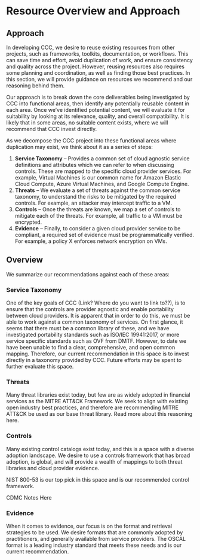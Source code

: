 # Resource Overview and Approach

## Approach

In developing CCC, we desire to reuse existing resources from other projects, such as frameworks, toolkits, documentation, or workflows. This can save time and effort, avoid duplication of work, and ensure consistency and quality across the project. However, reusing resources also requires some planning and coordination, as well as finding those best practices. In this section, we will provide guidance on resources we recommend and our reasoning behind them. 

Our approach is to break down the core deliverables being investigated by CCC into functional areas, then identify any potentially reusable content in each area. Once we’ve identified potential content, we will evaluate it for suitability by looking at its relevance, quality, and overall compatibility. It is likely that in some areas, no suitable content exists, where we will recommend that CCC invest directly.

As we decompose the CCC project into these functional areas where duplication may exist, we think about it as a series of steps:
1.	**Service Taxonomy** – Provides a common set of cloud agnostic service definitions and attributes which we can refer to when discussing controls. These are mapped to the specific cloud provider services. For example, Virtual Machines is our common name for Amazon Elastic Cloud Compute, Azure Virtual Machines, and Google Compute Engine. <Link>
2.	**Threats** – We evaluate a set of threats against the common service taxonomy, to understand the risks to be mitigated by the required controls. For example, an attacker may intercept traffic to a VM. 
3.	**Controls** – Once the threats are known, we map a set of controls to mitigate each of the threats. For example, all traffic to a VM must be encrypted. 
4.	**Evidence** – Finally, to consider a given cloud provider service to be compliant, a required set of evidence must be programmatically verified. For example, a policy X enforces network encryption on VMs.  

## Overview

We summarize our recommendations against each of these areas:

### Service Taxonomy
One of the key goals of CCC (Link? Where do you want to link to??), is to ensure that the controls are provider agnostic and enable portability between cloud providers. It is apparent that in order to do this, we must be able to work against a common taxonomy of services. 
On first glance, it seems that there must be a common library of these, and we have investigated portability standards such as ISO/IEC 19941:2017, or more service specific standards such as OVF from DMTF. However, to date we have been unable to find a clear, comprehensive, and open common mapping. Therefore, our current recommendation in this space is to invest directly in a taxonomy provided by CCC. Future efforts may be spent to further evaluate this space.

### Threats
Many threat libraries exist today, but few are as widely adopted in financial services as the MITRE ATT&CK Framework. We seek to align with existing open industry best practices, and therefore are recommending MITRE ATT&CK be used as our base threat library. Read more about this reasoning here.

### Controls
Many existing control catalogs exist today, and this is a space with a diverse adoption landscape. We desire to use a controls framework that has broad adoption, is global, and will provide a wealth of mappings to both threat libraries and cloud provider evidence. 

NIST 800-53 is our top pick in this space and is our recommended control framework. <Deep dive link>

CDMC Notes Here<CDMC Notes>

### Evidence
When it comes to evidence, our focus is on the format and retrieval strategies to be used. We desire formats that are commonly adopted by practitioners, and generally available from service providers. 
The OSCAL format is a leading industry standard that meets these needs and is our current recommendation. <deep dive link>




